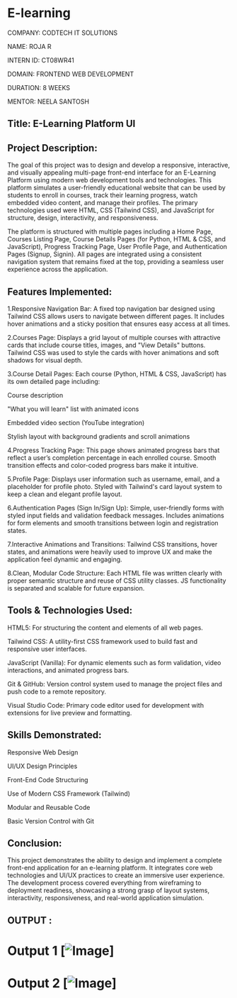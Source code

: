 # E-learning
COMPANY: CODTECH IT SOLUTIONS

NAME: ROJA R

INTERN ID: CT08WR41

DOMAIN: FRONTEND WEB DEVELOPMENT

DURATION: 8 WEEKS

MENTOR: NEELA SANTOSH

## Title: E-Learning Platform UI

## Project Description:

The goal of this project was to design and develop a responsive, interactive, and visually appealing multi-page front-end interface for an E-Learning Platform using modern web development tools and technologies. This platform simulates a user-friendly educational website that can be used by students to enroll in courses, track their learning progress, watch embedded video content, and manage their profiles. The primary technologies used were HTML, CSS (Tailwind CSS), and JavaScript for structure, design, interactivity, and responsiveness.

The platform is structured with multiple pages including a Home Page, Courses Listing Page, Course Details Pages (for Python, HTML & CSS, and JavaScript), Progress Tracking Page, User Profile Page, and Authentication Pages (Signup, Signin). All pages are integrated using a consistent navigation system that remains fixed at the top, providing a seamless user experience across the application.

## Features Implemented:
 1.Responsive Navigation Bar:
A fixed top navigation bar designed using Tailwind CSS allows users to navigate between different pages. It includes hover animations and a sticky position that ensures easy access at all times.

 2.Courses Page:
Displays a grid layout of multiple courses with attractive cards that include course titles, images, and "View Details" buttons. Tailwind CSS was used to style the cards with hover animations and soft shadows for visual depth.

3.Course Detail Pages:
Each course (Python, HTML & CSS, JavaScript) has its own detailed page including:

Course description

"What you will learn" list with animated icons

Embedded video section (YouTube integration)

Stylish layout with background gradients and scroll animations

4.Progress Tracking Page:
This page shows animated progress bars that reflect a user’s completion percentage in each enrolled course. Smooth transition effects and color-coded progress bars make it intuitive.

5.Profile Page:
Displays user information such as username, email, and a placeholder for profile photo. Styled with Tailwind's card layout system to keep a clean and elegant profile layout.

6.Authentication Pages (Sign In/Sign Up):
Simple, user-friendly forms with styled input fields and validation feedback messages. Includes animations for form elements and smooth transitions between login and registration states.

7.Interactive Animations and Transitions:
Tailwind CSS transitions, hover states, and animations were heavily used to improve UX and make the application feel dynamic and engaging.

8.Clean, Modular Code Structure:
Each HTML file was written clearly with proper semantic structure and reuse of CSS utility classes. JS functionality is separated and scalable for future expansion.

## Tools & Technologies Used:
HTML5: For structuring the content and elements of all web pages.

Tailwind CSS: A utility-first CSS framework used to build fast and responsive user interfaces.

JavaScript (Vanilla): For dynamic elements such as form validation, video interactions, and animated progress bars.

Git & GitHub: Version control system used to manage the project files and push code to a remote repository.

Visual Studio Code: Primary code editor used for development with extensions for live preview and formatting.

## Skills Demonstrated:
Responsive Web Design

UI/UX Design Principles

Front-End Code Structuring

Use of Modern CSS Framework (Tailwind)

Modular and Reusable Code

Basic Version Control with Git

## Conclusion:
This project demonstrates the ability to design and implement a complete front-end application for an e-learning platform. It integrates core web technologies and UI/UX practices to create an immersive user experience. The development process covered everything from wireframing to deployment readiness, showcasing a strong grasp of layout systems, interactivity, responsiveness, and real-world application simulation.

## OUTPUT :
# Output 1 [![Image](https://github.com/user-attachments/assets/3f735329-1073-4469-9467-346315780c83)]

# Output 2 [![Image](https://github.com/user-attachments/assets/528224fb-a6e7-45fe-92ca-89867a5813fe)]
